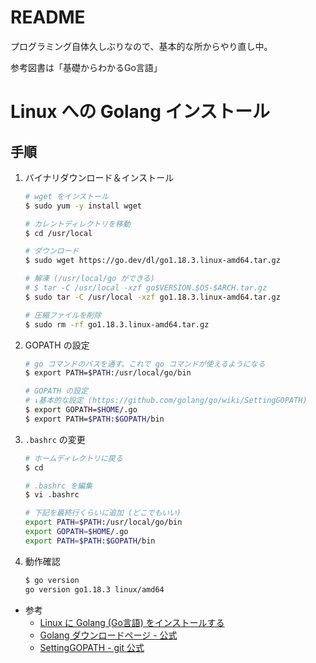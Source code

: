 # README
プログラミング自体久しぶりなので、基本的な所からやり直し中。

参考図書は「基礎からわかるGo言語」


# Linux への Golang インストール

## 手順
1. バイナリダウンロード＆インストール
    ```sh
    # wget をインストール
    $ sudo yum -y install wget

    # カレントディレクトリを移動
    $ cd /usr/local

    # ダウンロード
    $ sudo wget https://go.dev/dl/go1.18.3.linux-amd64.tar.gz

    # 解凍 (/usr/local/go ができる)
    # $ tar -C /usr/local -xzf go$VERSION.$OS-$ARCH.tar.gz
    $ sudo tar -C /usr/local -xzf go1.18.3.linux-amd64.tar.gz

    # 圧縮ファイルを削除
    $ sudo rm -rf go1.18.3.linux-amd64.tar.gz
    ``` 

2. GOPATH の設定
    ```sh
    # go コマンドのパスを通す。これで go コマンドが使えるようになる
    $ export PATH=$PATH:/usr/local/go/bin

    # GOPATH の設定
    # ↓基本的な設定 (https://github.com/golang/go/wiki/SettingGOPATH)
    $ export GOPATH=$HOME/.go
    $ export PATH=$PATH:$GOPATH/bin
    ``` 

3. `.bashrc` の変更
    ```sh
    # ホームディレクトリに戻る
    $ cd

    # .bashrc を編集
    $ vi .bashrc

    # 下記を最終行くらいに追加 (どこでもいい)
    export PATH=$PATH:/usr/local/go/bin
    export GOPATH=$HOME/.go
    export PATH=$PATH:$GOPATH/bin
    ```

4. 動作確認
    ```sh
    $ go version
    go version go1.18.3 linux/amd64
    ```

- 参考
  - [Linux に Golang (Go言語) をインストールする](http://psychedelicnekopunch.com/archives/664)
  - [Golang ダウンロードページ - 公式](https://go.dev/dl/)
  - [SettingGOPATH - git 公式](https://github.com/golang/go/wiki/SettingGOPATH)





